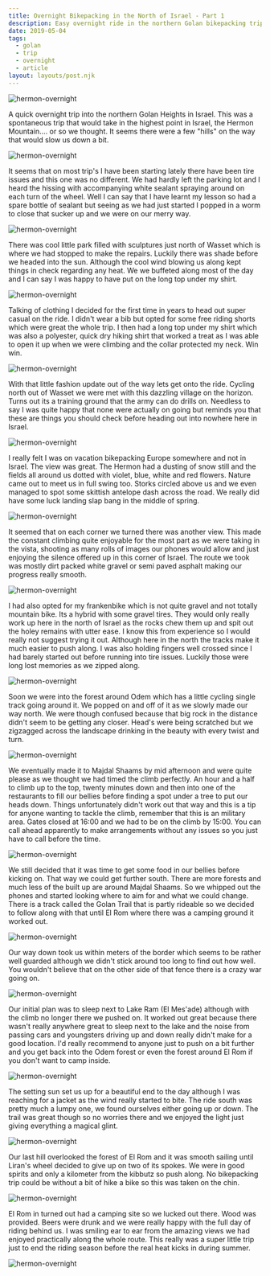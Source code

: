 ```yaml
---
title: Overnight Bikepacking in the North of Israel - Part 1
description: Easy overnight ride in the northern Golan bikepacking trip in the North of Israel
date: 2019-05-04
tags:
  - golan
  - trip
  - overnight
  - article
layout: layouts/post.njk
---
```


![hermon-overnight](https://res.cloudinary.com/bikepacking/image/upload/w_800/v1565167811/20190503_095842_g4obpo.jpg)

A quick overnight trip into the northern Golan Heights in Israel. This was a spontaneous trip that would take in the highest point in Israel, the Hermon Mountain.... or so we thought. It seems there were a few "hills" on the way that would slow us down a bit.

![hermon-overnight](https://res.cloudinary.com/bikepacking/image/upload/w_800/v1565167812/20190503_103817_wq5sa2.jpg)

It seems that on most trip's I have been starting lately there have been tire issues and this one was no different. We had hardly left the parking lot and I heard the hissing with accompanying white sealant spraying around on each turn of the wheel. Well I can say that I have learnt my lesson so had a spare bottle of sealant but seeing as we had just started I popped in a worm to close that sucker up and we were on our merry way.

![hermon-overnight](https://res.cloudinary.com/bikepacking/image/upload/w_800/v1565167809/20190503_113321_rthzc9.jpg)

There was cool little park filled with sculptures just north of Wasset which is where we had stopped to make the repairs. Luckily there was shade before we headed into the sun. Although the cool wind blowing us along kept things in check regarding any heat. We we buffeted along most of the day and I can say I was happy to have put on the long top under my shirt.

![hermon-overnight](https://res.cloudinary.com/bikepacking/image/upload/w_800/v1565167807/20190503_120130_fsq4mt.jpg)

Talking of clothing I decided for the first time in years to head out super casual on the ride. I didn't wear a bib but opted for some free riding shorts which were great the whole trip. I then had a long top under my shirt which was also a polyester, quick dry hiking shirt that worked a treat as I was able to open it up when we were climbing and the collar protected my neck. Win win.

![hermon-overnight](https://res.cloudinary.com/bikepacking/image/upload/w_800/v1565167807/20190503_120151_qhi3ng.jpg)

With that little fashion update out of the way lets get onto the ride. Cycling north out of Wasset we were met with this dazzling village on the horizon. Turns out its a training ground that the army can do drills on. Needless to say I was quite happy that none were actually on going but reminds you that these are things you should check before heading out into nowhere here in Israel.

![hermon-overnight](https://res.cloudinary.com/bikepacking/image/upload/w_800/v1565167846/20190503_120416_w98tai.jpg)

I really felt I was on vacation bikepacking Europe somewhere and not in Israel. The view was great. The Hermon had a dusting of snow still and the fields all around us dotted with violet, blue, white and red flowers. Nature came out to meet us in full swing too. Storks circled above us and we even managed to spot some skittish antelope dash across the road. We really did have some luck landing slap bang in the middle of spring.

![hermon-overnight](https://res.cloudinary.com/bikepacking/image/upload/w_800/v1565167846/20190503_121112_srfxax.jpg)

It seemed that on each corner we turned there was another view. This made the constant climbing quite enjoyable for the most part as we were taking in the vista, shooting as many rolls of images our phones would allow and just enjoying the silence offered up in this corner of Israel. The route we took was mostly dirt packed white gravel or semi paved asphalt making our progress really smooth.

![hermon-overnight](https://res.cloudinary.com/bikepacking/image/upload/w_800/v1565167844/20190503_133521_tenh18.jpg)

I had also opted for my frankenbike which is not quite gravel and not totally mountain bike. Its a hybrid with some gravel tires. They would only really work up here in the north of Israel as the rocks chew them up and spit out the holey remains with utter ease. I know this from experience so I would really not suggest trying it out. Although here in the north the tracks make it much easier to push along. I was also holding fingers well crossed since I had barely started out before running into tire issues. Luckily those were long lost memories as we zipped along.

![hermon-overnight](https://res.cloudinary.com/bikepacking/image/upload/w_800/v1565167841/20190503_134414_dapx1s.jpg)

Soon we were into the forest around Odem which has a little cycling single track going around it. We popped on and off of it as we slowly made our way north. We were though confused because that big rock in the distance didn't seem to be getting any closer. Head's were being scratched but we zigzagged across the landscape drinking in the beauty with every twist and turn.

![hermon-overnight](https://res.cloudinary.com/bikepacking/image/upload/w_800/v1565167842/20190503_134423_yzbxl3.jpg)

We eventually made it to Majdal Shaams by mid afternoon and were quite please as we thought we had timed the climb perfectly. An hour and a half to climb up to the top, twenty minutes down and then into one of the restaurants to fill our bellies before finding a spot under a tree to put our heads down. Things unfortunately didn't work out that way and this is a tip for anyone wanting to tackle the climb, remember that this is an military area. Gates closed at 16:00 and we had to be on the climb by 15:00. You can call ahead apparently to make arrangements without any issues so you just have to call before the time.

![hermon-overnight](https://res.cloudinary.com/bikepacking/image/upload/w_800/v1565167842/20190503_153051_ky6vor.jpg)

We still decided that it was time to get some food in our bellies before kicking on. That way we could get further south. There are more forests and much less of the built up are around Majdal Shaams. So we whipped out the phones and started looking where to aim for and what we could change. There is a track called the Golan Trail that is partly rideable so we decided to follow along with that until El Rom where there was a camping ground it worked out.

![hermon-overnight](https://res.cloudinary.com/bikepacking/image/upload/w_800/v1565167842/20190503_171816_jbr481.jpg)

Our way down took us within meters of the border which seems to be rather well guarded although we didn't stick around too long to find out how well. You wouldn't believe that on the other side of that fence there is a crazy war going on.

![hermon-overnight](https://res.cloudinary.com/bikepacking/image/upload/w_800/v1565167840/20190503_173205_gbhjj1.jpg)

Our initial plan was to sleep next to Lake Ram (El Mes'ade) although with the climb no longer there we pushed on. It worked out great because there wasn't really anywhere great to sleep next to the lake and the noise from passing cars and youngsters driving up and down really didn't make for a good location. I'd really recommend to anyone just to push on a bit further and you get back into the Odem forest or even the forest around El Rom if you don't want to camp inside.

![hermon-overnight](https://res.cloudinary.com/bikepacking/image/upload/w_800/v1565167841/20190503_175733_ikdsrx.jpg)

The setting sun set us up for a beautiful end to the day although I was reaching for a jacket as the wind really started to bite. The ride south was pretty much a lumpy one, we found ourselves either going up or down. The trail was great though so no worries there and we enjoyed the light just giving everything a magical glint.

![hermon-overnight](https://res.cloudinary.com/bikepacking/image/upload/w_800/v1565167840/20190503_184137_kmwkq3.jpg)

Our last hill overlooked the forest of El Rom and it was smooth sailing until Liran's wheel decided to give up on two of its spokes. We were in good spirits and only a kilometer from the kibbutz so push along. No bikepacking trip could be without a bit of hike a bike so this was taken on the chin.

![hermon-overnight](https://res.cloudinary.com/bikepacking/image/upload/w_800/v1565167838/20190504_063115_iwxcyx.jpg)

El Rom in turned out had a camping site so we lucked out there. Wood was provided. Beers were drunk and we were really happy with the full day of riding behind us. I was smiling ear to ear from the amazing views we had enjoyed practically along the whole route. This really was a super little trip just to end the riding season before the real heat kicks in during summer.

![hermon-overnight](https://res.cloudinary.com/bikepacking/image/upload/w_800/v1565167836/20190503_200554_knbdvb.jpg)
